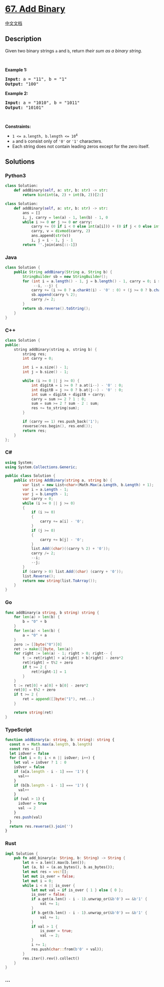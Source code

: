 # [67. Add Binary](https://leetcode.com/problems/add-binary)

[中文文档](/solution/0000-0099/0067.Add%20Binary/README.md)

## Description

<p>Given two binary strings <code>a</code> and <code>b</code>, return <em>their sum as a binary string</em>.</p>

<p>&nbsp;</p>
<p><strong class="example">Example 1:</strong></p>
<pre><strong>Input:</strong> a = "11", b = "1"
<strong>Output:</strong> "100"
</pre><p><strong class="example">Example 2:</strong></p>
<pre><strong>Input:</strong> a = "1010", b = "1011"
<strong>Output:</strong> "10101"
</pre>
<p>&nbsp;</p>
<p><strong>Constraints:</strong></p>

<ul>
	<li><code>1 &lt;= a.length, b.length &lt;= 10<sup>4</sup></code></li>
	<li><code>a</code> and <code>b</code> consist&nbsp;only of <code>&#39;0&#39;</code> or <code>&#39;1&#39;</code> characters.</li>
	<li>Each string does not contain leading zeros except for the zero itself.</li>
</ul>

## Solutions

<!-- tabs:start -->

### **Python3**

```python
class Solution:
    def addBinary(self, a: str, b: str) -> str:
        return bin(int(a, 2) + int(b, 2))[2:]
```

```python
class Solution:
    def addBinary(self, a: str, b: str) -> str:
        ans = []
        i, j, carry = len(a) - 1, len(b) - 1, 0
        while i >= 0 or j >= 0 or carry:
            carry += (0 if i < 0 else int(a[i])) + (0 if j < 0 else int(b[j]))
            carry, v = divmod(carry, 2)
            ans.append(str(v))
            i, j = i - 1, j - 1
        return ''.join(ans[::-1])
```

### **Java**

```java
class Solution {
    public String addBinary(String a, String b) {
        StringBuilder sb = new StringBuilder();
        for (int i = a.length() - 1, j = b.length() - 1, carry = 0; i >= 0 || j >= 0 || carry > 0;
             --i, --j) {
            carry += (i >= 0 ? a.charAt(i) - '0' : 0) + (j >= 0 ? b.charAt(j) - '0' : 0);
            sb.append(carry % 2);
            carry /= 2;
        }
        return sb.reverse().toString();
    }
}
```

### **C++**

```cpp
class Solution {
public:
    string addBinary(string a, string b) {
        string res;
        int carry = 0;

        int i = a.size() - 1;
        int j = b.size() - 1;

        while (i >= 0 || j >= 0) {
            int digitA = i >= 0 ? a.at(i--) - '0' : 0;
            int digitB = j >= 0 ? b.at(j--) - '0' : 0;
            int sum = digitA + digitB + carry;
            carry = sum >= 2 ? 1 : 0;
            sum = sum >= 2 ? sum - 2 : sum;
            res += to_string(sum);
        }

        if (carry == 1) res.push_back('1');
        reverse(res.begin(), res.end());
        return res;
    }
};
```

### **C#**

```cs
using System;
using System.Collections.Generic;

public class Solution {
    public string AddBinary(string a, string b) {
        var list = new List<char>(Math.Max(a.Length, b.Length) + 1);
        var i = a.Length - 1;
        var j = b.Length - 1;
        var carry = 0;
        while (i >= 0 || j >= 0)
        {
            if (i >= 0)
            {
                carry += a[i] - '0';
            }
            if (j >= 0)
            {
                carry += b[j] - '0';
            }
            list.Add((char)((carry % 2) + '0'));
            carry /= 2;
            --i;
            --j;
        }
        if (carry > 0) list.Add((char) (carry + '0'));
        list.Reverse();
        return new string(list.ToArray());
    }
}
```

### **Go**

```go
func addBinary(a string, b string) string {
	for len(a) > len(b) {
		b = "0" + b
	}
	for len(a) < len(b) {
		a = "0" + a
	}
	zero := []byte("0")[0]
	ret := make([]byte, len(a))
	for right := len(a) - 1; right > 0; right-- {
		t := ret[right] + a[right] + b[right] - zero*2
		ret[right] = t%2 + zero
		if t >= 2 {
			ret[right-1] = 1
		}
	}
	t := ret[0] + a[0] + b[0] - zero*2
	ret[0] = t%2 + zero
	if t >= 2 {
		ret = append([]byte("1"), ret...)
	}

	return string(ret)
}
```

### **TypeScript**

```ts
function addBinary(a: string, b: string): string {
  const n = Math.max(a.length, b.length)
  const res = []
  let isOver = false
  for (let i = 0; i < n || isOver; i++) {
    let val = isOver ? 1 : 0
    isOver = false
    if (a[a.length - i - 1] === '1') {
      val++
    }
    if (b[b.length - i - 1] === '1') {
      val++
    }
    if (val > 1) {
      isOver = true
      val -= 2
    }
    res.push(val)
  }
  return res.reverse().join('')
}
```

### **Rust**

```rust
impl Solution {
    pub fn add_binary(a: String, b: String) -> String {
        let n = a.len().max(b.len());
        let (a, b) = (a.as_bytes(), b.as_bytes());
        let mut res = vec![];
        let mut is_over = false;
        let mut i = 0;
        while i < n || is_over {
            let mut val = if is_over { 1 } else { 0 };
            is_over = false;
            if a.get(a.len() - i - 1).unwrap_or(&b'0') == &b'1' {
                val += 1;
            }
            if b.get(b.len() - i - 1).unwrap_or(&b'0') == &b'1' {
                val += 1;
            }
            if val > 1 {
                is_over = true;
                val -= 2;
            }
            i += 1;
            res.push(char::from(b'0' + val));
        }
        res.iter().rev().collect()
    }
}
```

### **...**

```

```

<!-- tabs:end -->
